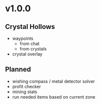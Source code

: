 # v1.0.0
## Crystal Hollows
- waypoints
  - from chat
  - from crystals
- crystal overlay



## Planned
- wishing compass / metal detector solver
- profit checker
- mining stats
- run needed items based on current zone